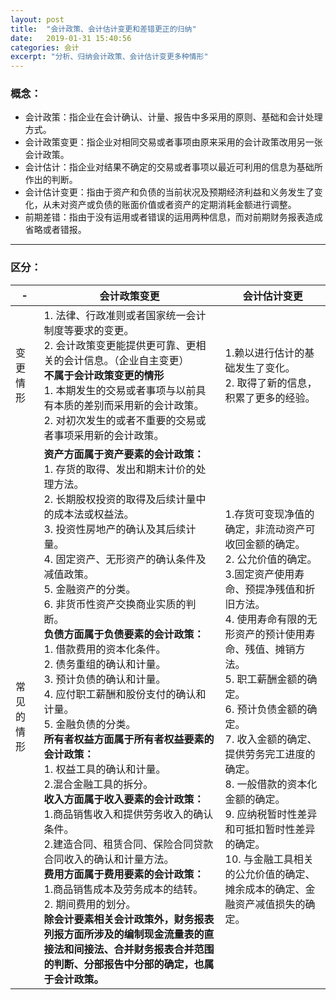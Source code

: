 ```yaml
---
layout: post
title:  "会计政策、会计估计变更和差错更正的归纳"
date:   2019-01-31 15:40:56
categories: 会计
excerpt: "分析、归纳会计政策、会计估计变更多种情形"
---
```




### 概念： ###

  - 会计政策：指企业在会计确认、计量、报告中多采用的原则、基础和会计处理方式。
  - 会计政策变更：指企业对相同交易或者事项由原来采用的会计政策改用另一张会计政策。
  - 会计估计：指企业对结果不确定的交易或者事项以最近可利用的信息为基础所作出的判断。
  - 会计估计变更：指由于资产和负债的当前状况及预期经济利益和义务发生了变化，从未对资产或负债的账面价值或者资产的定期消耗金额进行调整。
  - 前期差错：指由于没有运用或者错误的运用两种信息，而对前期财务报表造成省略或者错报。



------

### 区分： ### 

|-|会计政策变更|会计估计变更|
|-----|-----|-----|
|变更情形| 1. 法律、行政准则或者国家统一会计制度等要求的变更。<br>2. 会计政策变更能提供更可靠、更相关的会计信息。（企业自主变更）<br>**不属于会计政策变更的情形**<br>1. 本期发生的交易或者事项与以前具有本质的差别而采用新的会计政策。<br>2. 对初次发生的或者不重要的交易或者事项采用新的会计政策。|1.赖以进行估计的基础发生了变化。<br>2. 取得了新的信息，积累了更多的经验。|
|常见的情形|**资产方面属于资产要素的会计政策：**<br>	1. 存货的取得、发出和期末计价的处理方法。<br>	2. 长期股权投资的取得及后续计量中的成本法或权益法。<br>	3. 投资性房地产的确认及其后续计量。<br>	4. 固定资产、无形资产的确认条件及减值政策。<br>	5. 金融资产的分类。<br>	6. 非货币性资产交换商业实质的判断。<br>**负债方面属于负债要素的会计政策：** <br>	1. 借款费用的资本化条件。<br>	2. 债务重组的确认和计量。<br>	3. 预计负债的确认和计量。<br>	4. 应付职工薪酬和股份支付的确认和计量。<br>	5. 金融负债的分类。<br>**所有者权益方面属于所有者权益要素的会计政策：** <br>1. 权益工具的确认和计量。<br>2.混合金融工具的拆分。<br> **收入方面属于收入要素的会计政策：** <br>1.商品销售收入和提供劳务收入的确认条件。<br>2.建造合同、租赁合同、保险合同贷款合同收入的确认和计量方法。<br> **费用方面属于费用要素的会计政策：** <br>1.商品销售成本及劳务成本的结转。<br>2. 期间费用的划分。<br> **除会计要素相关会计政策外，财务报表列报方面所涉及的编制现金流量表的直接法和间接法、合并财务报表合并范围的判断、分部报告中分部的确定，也属于会计政策。**|1.存货可变现净值的确定，非流动资产可收回金额的确定。<br>2. 公允价值的确定。<br> 3.固定资产使用寿命、预提净残值和折旧方法。<br>4. 使用寿命有限的无形资产的预计使用寿命、残值、摊销方法。<br>5. 职工薪酬金额的确定。 <br>6. 预计负债金额的确定。 <br>7. 收入金额的确定、提供劳务完工进度的确定。<br>8. 一般借款的资本化金额的确定。<br>9. 应纳税暂时性差异和可抵扣暂时性差异的确定。<br>10. 与金融工具相关的公允价值的确定、摊余成本的确定、金融资产减值损失的确定。|

